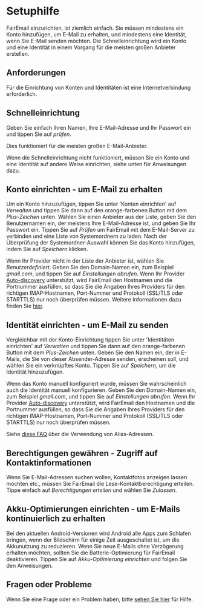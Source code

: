 # Setuphilfe

FairEmail einzurichten, ist ziemlich einfach. Sie müssen mindestens ein Konto hinzufügen, um E-Mail zu erhalten, und mindestens eine Identität, wenn Sie E-Mail senden möchten. Die Schnelleinrichtung wird ein Konto und eine Identität in einem Vorgang für die meisten großen Anbieter erstellen.

## Anforderungen

Für die Einrichtung von Konten und Identitäten ist eine Internetverbindung erforderlich.

## Schnelleinrichtung

Geben Sie einfach Ihren Namen, Ihre E-Mail-Adresse und Ihr Passwort ein und tippen Sie auf *prüfen*.

Dies funktioniert für die meisten großen E-Mail-Anbieter.

Wenn die Schnelleinrichtung nicht funktioniert, müssen Sie ein Konto und eine Identität auf andere Weise einrichten, siehe unten für Anweisungen dazu.

## Konto einrichten - um E-Mail zu erhalten

Um ein Konto hinzuzufügen, tippen Sie unter 'Konten einrichten' auf *Verwalten* und tippen Sie dann auf den orange-farbenen Button mit dem *Plus-Zeichen* unten. Wählen Sie einen Anbieter aus der Liste, geben Sie den Benutzernamen ein, der meistens Ihre E-Mail-Adresse ist, und geben Sie Ihr Passwort ein. Tippen Sie auf *Prüfen* um FairEmail mit dem E-Mail-Server zu verbinden und eine Liste von Systemordnern zu laden. Nach der Überprüfung der Systemordner-Auswahl können Sie das Konto hinzufügen, indem Sie auf *Speichern* klicken.

Wenn Ihr Provider nicht in der Liste der Anbieter ist, wählen Sie *Benutzerdefiniert*. Geben Sie den Domain-Namen ein, zum Beispiel *gmail.com*, und tippen Sie auf *Einstellungen abrufen*. Wenn Ihr Provider [Auto-discovery](https://tools.ietf.org/html/rfc6186) unterstützt, wird FairEmail den Hostnamen und die Portnummer ausfüllen, so dass Sie die Angaben Ihres Providers für den richtigen IMAP-Hostnamen, Port-Nummer und Protokoll (SSL/TLS oder STARTTLS) nur noch überprüfen müssen. Weitere Informationen dazu finden Sie [hier](https://github.com/M66B/FairEmail/blob/master/FAQ.md#authorizing-accounts).

## Identität einrichten - um E-Mail zu senden

Vergleichbar mit der Konto-Einrichtung tippen Sie unter 'Identitäten einrichten' auf *Verwalten* und tippen Sie dann auf den orange-farbenen Button mit dem *Plus-Zeichen* unten. Geben Sie den Namen ein, der in E-Mails, die Sie von dieser Absender-Adresse senden, erscheinen soll, und wählen Sie ein verknüpftes Konto. Tippen Sie auf *Speichern*, um die Identität hinzuzufügen.

Wenn das Konto manuell konfiguriert wurde, müssen Sie wahrscheinlich auch die Identität manuell konfigurieren. Geben Sie den Domain-Namen ein, zum Beispiel *gmail.com*, und tippen Sie auf *Einstellungen abrufen*. Wenn Ihr Provider [Auto-discovery](https://tools.ietf.org/html/rfc6186) unterstützt, wird FairEmail den Hostnamen und die Portnummer ausfüllen, so dass Sie die Angaben Ihres Providers für den richtigen IMAP-Hostnamen, Port-Nummer und Protokoll (SSL/TLS oder STARTTLS) nur noch überprüfen müssen.

Siehe [diese FAQ](https://github.com/M66B/FairEmail/blob/master/FAQ.md#FAQ9) über die Verwendung von Alias-Adressen.

## Berechtigungen gewähren - Zugriff auf Kontaktinformationen

Wenn Sie E-Mail-Adressen suchen wollen, Kontaktfotos anzeigen lassen möchten etc., müssen Sie FairEmail die Lese-Kontaktberechtigung erteilen. Tippe einfach auf *Berechtigungen erteilen* und wählen Sie *Zulassen*.

## Akku-Optimierungen einrichten - um E-Mails kontinuierlich zu erhalten

Bei den aktuellen Android-Versionen wird Android alle Apps zum Schlafen bringen, wenn der Bildschirm für einige Zeit ausgeschaltet ist, um die Akkunutzung zu reduzieren. Wenn Sie neue E-Mails ohne Verzögerung erhalten möchten, sollten Sie die Batterie-Optimierung für FairEmail deaktivieren. Tippen Sie auf *Akku-Optimierung einrichten* und folgen Sie den Anweisungen.

## Fragen oder Probleme

Wenn Sie eine Frage oder ein Problem haben, bitte [sehen Sie hier](https://github.com/M66B/FairEmail/blob/master/FAQ.md) für Hilfe.